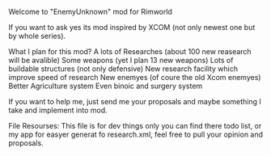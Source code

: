 Welcome to "EnemyUnknown" mod for Rimworld

If you want to ask yes its mod inspired by XCOM (not only newest one but by whole series).

What I plan for this mod? 
A lots of Researches (about 100 new reasearch will be avalible)
Some weapons (yet I plan 13 new weapons)
Lots of buildable structures (not only defensive)
New research facility which improve speed of research
New enemyes (of coure the old Xcom enemyes)
Better Agriculture system
Even binoic and surgery system

If you want to help me, just send me your proposals and maybe something I take and implement into mod.

File Resourses:
This file is for dev things only you can find there todo list, or my app for easyer generat fo research.xml, feel free to pull your opinion and proposals.
